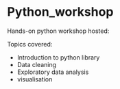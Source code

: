 # Python_workshop

Hands-on python workshop hosted: 

Topics covered: 

* Introduction to python library 
* Data cleaning 
* Exploratory data analysis 
* visualisation 
